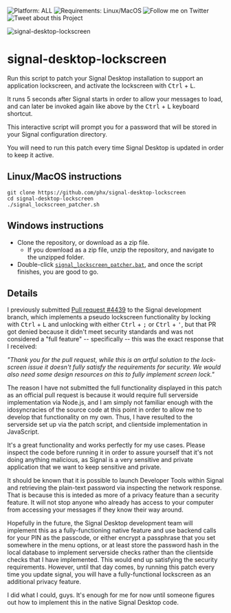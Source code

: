 ![Platform: ALL](https://img.shields.io/badge/platform-ALL-green)
![Requirements: Linux/MacOS](https://img.shields.io/badge/requirements-npm-blue)
![Follow me on Twitter](https://img.shields.io/twitter/follow/rubynorails?label=follow&style=social)
![Tweet about this Project](https://img.shields.io/twitter/url?style=social&url=https%3A%2F%2Fgithub.com%2Fphx%2Fsignal-desktop-lockscreen)

![signal-desktop-lockscreen](./animation.gif?raw=true)

# signal-desktop-lockscreen

Run this script to patch your Signal Desktop installation to support an application lockscreen, and activate the lockscreen with <kbd>Ctrl</kbd> + <kbd>L</kbd>.

It runs 5 seconds after Signal starts in order to allow your messages to load, and can later be invoked again like above by the <kbd>Ctrl</kbd> + <kbd>L</kbd> keyboard shortcut.

This interactive script will prompt you for a password that will be stored in your Signal configuration directory.

You will need to run this patch every time Signal Desktop is updated in order to keep it active.

## Linux/MacOS instructions

```
git clone https://github.com/phx/signal-desktop-lockscreen
cd signal-desktop-lockscreen
./signal_lockscreen_patcher.sh
```

## Windows instructions

- Clone the repository, or download as a zip file.
  - If you download as a zip file, unzip the repository, and navigate to the unzipped folder.
- Double-click [`signal_lockscreen_patcher.bat`](./signal_lockscreen_patcher.bat), and once the script finishes, you are good to go.

## Details

I previously submitted [Pull request #4439](https://github.com/signalapp/Signal-Desktop/pull/4439) to the Signal development branch, which implements a pseudo lockscreen functionality by locking with <kbd>Ctrl</kbd> + <kbd>L</kbd>
and unlocking with either <kbd>Ctrl</kbd> + <kbd>;</kbd> or <kbd>Ctrl</kbd> + <kbd>'</kbd>, but that PR got denied because it didn't meet security standards and was not considered a "full feature" -- specifically -- this was the 
exact response that I received:

*"Thank you for the pull request, while this is an artful solution to the lock-screen issue it doesn't fully satisfy the requirements for security. We would also need some design resources on this to fully implement screen lock."*

The reason I have not submitted the full functionality displayed in this patch as an official pull request is because it would require full  serverside implementation via Node.js, and I am simply not familiar enough with the idosyncracies
of the source code at this point in order to allow me to develop that functionality on my own. Thus, I have resulted to the serverside set up via the patch script, and clientside implementation in JavaScript.

It's a great functionality and works perfectly for my use cases.  Please inspect the code before running it in order to assure yourself that it's not doing anything malicious, as Signal
is a very sensitive and private application that we want to keep sensitive and private.

It should be known that it is possible to launch Developer Tools within Signal and retrieving the plain-text password via inspecting the network response.  That is because this is inteded as more of a privacy feature than a security
feature.  It will not stop anyone who already has access to your computer from accessing your messages if they know their way around.

Hopefully in the future, the Signal Desktop development team will implement this as a fully-functioning native feature and use backend calls for your PIN as the passcode, or either encrypt a passphrase that you set somewhere in the menu
options, or at least store the password hash in the local database to implement serverside checks rather than the clientside checks that I have implemented.  This would end up satisfying the security requirements.  However, until that
day comes, by running this patch every time you update signal, you will have a fully-functional lockscreen as an additional privacy feature.

I did what I could, guys.  It's enough for me for now until someone figures out how to implement this in the native Signal Desktop code.
